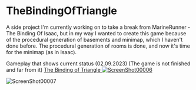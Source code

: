 # TheBindingOfTriangle
A side project I'm currently working on to take a break from MarineRunner - The Binding Of Isaac, but in my way
I wanted to create this game because of the procedural generation of basements and minimap, which I haven't done before.
The procedural generation of rooms is done, and now it's time for the minimap (as in Isaac).

Gameplay that shows current status (02.09.2023)
(The game is not finished and far from it)
<a href="https://youtu.be/_ESzShihtyU"> The Binding of Triangle
![ScreenShot00006](https://github.com/Endersik4/TheBindingOfTriangle/assets/131354098/4abbf52a-b3e3-4e01-a67d-7c8fad0da1d8)
</a>

![ScreenShot00007](https://github.com/Endersik4/TheBindingOfTriangle/assets/131354098/19d61d15-45c6-4b1b-bda0-8f8adb721301)
